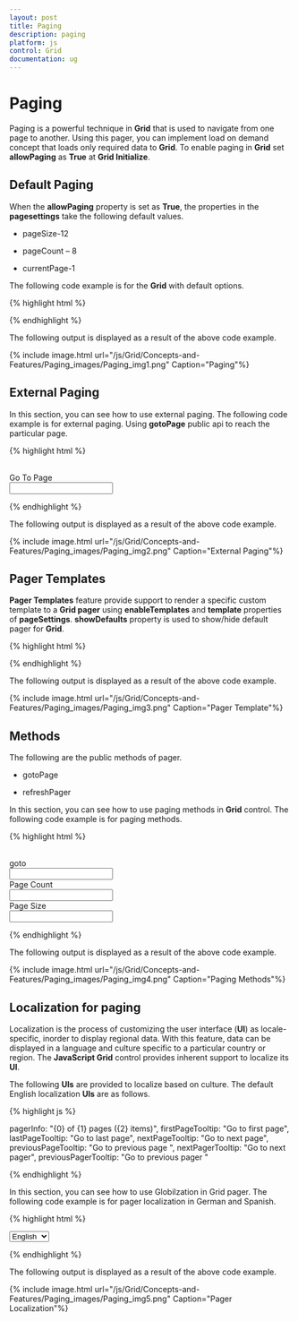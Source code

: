 ```yaml
---
layout: post
title: Paging
description: paging
platform: js
control: Grid
documentation: ug
---
```


# Paging

Paging is a powerful technique in **Grid** that is used to navigate from one page to another. Using this pager, you can implement load on demand concept that loads only required data to **Grid**. To enable paging in **Grid** set **allowPaging** as **True** at **Grid Initialize**.

## Default Paging

When the **allowPaging** property is set as **True**, the properties in the **pagesettings** take the following default values.

* pageSize-12

* pageCount – 8

* currentPage-1

The following code example is for the **Grid** with default options.

{% highlight html %}


<div id="Grid"></div>
<script type="text/javascript">
  $(function () {
      $("#Grid").ejGrid({
          // the datasource "window.gridData" is referred from jsondata.min.js
          dataSource: window.gridData,
          allowPaging: true,
  
      });
  });
</script>


{% endhighlight %}



The following output is displayed as a result of the above code example.

{% include image.html url="/js/Grid/Concepts-and-Features/Paging_images/Paging_img1.png" Caption="Paging"%}

## External Paging

In this section, you can see how to use external paging. The following code example is for external paging. Using **gotoPage** public api to reach the particular page.

{% highlight html %}


<div id="Grid"></div>
<br />
<div class="row">
  <div class="col-md-3"></div>
  <div class="col-md-1">
    Go To Page
  </div>
  <div class="col-md-3">
    <input type="text" id="sendpage" />
  </div>
</div>
<script type="text/javascript">
  $(function () {
      $("#Grid").ejGrid({
          // the datasource "window.gridData" is referred from jsondata.min.js
          dataSource: window.gridData,
          allowPaging: true,
  
      });
      $("#sendpage").ejNumericTextbox({ value: 1, minValue: 1, maxValue: 10, change: "onChange" });
  });
  function onChange(args) {
      var gridobj = $("#Grid").data("ejGrid");
      gridobj.goToPage(args.value);
  }
</script>


{% endhighlight %}



The following output is displayed as a result of the above code example.

{% include image.html url="/js/Grid/Concepts-and-Features/Paging_images/Paging_img2.png" Caption="External Paging"%}

## Pager Templates

**Pager Templates** feature provide support to render a specific custom template to a **Grid pager** using **enableTemplates** and **template** properties of **pageSettings**. **showDefaults** property is used to show/hide default pager for **Grid**.

{% highlight html %}

<div id="Grid"></div>
<script type="text/javascript">
    
  $(function () {
      
      var data = ej.DataManager(window.gridData).executeLocal(ej.Query().take(50));
      $("#Grid").ejGrid({
          dataSource: data,
          pageSettings: { enableTemplates: true, template: "#template", showDefaults: false },
          columns: ["OrderID ", " CustomerID ", " EmployeeID ", " Freight ", " OrderDate"]
      });
  });
</script>
<script type="text/x-jsrender" id="template">
  <a id="prev" value="Prev">Prev</a>
  <input type="text" />
  <input type="button" value="Go" />
  <a>Next</a>
</script>

{% endhighlight %}



The following output is displayed as a result of the above code example.

{% include image.html url="/js/Grid/Concepts-and-Features/Paging_images/Paging_img3.png" Caption="Pager Template"%}

## Methods

The following are the public methods of pager.

* gotoPage

* refreshPager

In this section, you can see how to use paging methods in **Grid** control. The following code example is for paging methods. 

{% highlight html %}

 <div id="Grid"></div>
<br />
<div class="row">
  <div class="col-md-1"></div>
  <div class="col-md-1">
    goto
  </div>
  <div class="col-md-2">
    <input type="text" id="goto" />
  </div>
  <div class="col-md-1">
    Page Count
  </div>
  <div class="col-md-2">
    <input type="text" id="pageCount" />
  </div>
  <div class="col-md-1">
    Page Size
  </div>
  <div class="col-md-2">
    <input type="text" id="PageSize" />
  </div>
</div>
<script type="text/javascript">
    
  $(function () {
      
      $("#Grid").ejGrid({
          // the datasource "window.gridData" is referred from jsondata.min.js
          dataSource: window.gridData,
          allowPaging: true,
          pageSettings: { pageSize: 5 },
  
      });
      $("#goto").ejNumericTextbox({ value: 1, minValue: 1, change: "pageChange" });
      $("#pageCount").ejNumericTextbox({ value: 1, minValue: 1, maxValue: 10, change: "pageCountChange" });
      $("#PageSize").ejNumericTextbox({ value: 12, minValue: 1, maxValue: 10, change: "pageSizeChange" });
  });
  function pageChange(args) {
      $("#Grid").ejGrid("getPager").ejPager("goToPage", args.value);
  }
  function pageCountChange(args) {
      $("#Grid").ejGrid({ "pageSettings": { pageCount: parseInt(args.value) } });
  }
  function pageSizeChange(args) {
      $("#Grid").ejGrid({ "pageSettings": { pageSize: parseInt(args.value) } });
  }
</script>

{% endhighlight %}



The following output is displayed as a result of the above code example.

{% include image.html url="/js/Grid/Concepts-and-Features/Paging_images/Paging_img4.png" Caption="Paging Methods"%}

## Localization for paging

Localization is the process of customizing the user interface (**UI**) as locale-specific, inorder to display regional data. With this feature, data can be displayed in a language and culture specific to a particular country or region. The **JavaScript Grid** control provides inherent support to localize its **UI**.

The following **UIs** are provided to localize based on culture. The default English localization **UIs** are as follows.

{% highlight js %}

pagerInfo: "{0} of {1} pages ({2} items)",
firstPageTooltip: "Go to first page",
lastPageTooltip: "Go to last page",
nextPageTooltip: "Go to next page",
previousPageTooltip: "Go to previous page ",
nextPagerTooltip: "Go to next pager",
previousPagerTooltip: "Go to previous pager "


{% endhighlight %}



In this section, you can see how to use Globilzation in Grid pager. The following code example is for pager localization in German and Spanish. 

{% highlight html %}


 <div id="Grid"></div>
<div>
  <select id="language">
    <option value="en-US">English</option>
    <option value="de-DE">German</option>
    <option value="es-ES">Spanish</option>
  </select>
</div>
<script type="text/javascript">
    
  ej.Pager.locale["en-US"] = {
      pagerInfo: "{0} of {1} pages ({2} items)",
      firstPageTooltip: "Go to first page",
      lastPageTooltip: "Go to last page",
      nextPageTooltip: "Go to next page",
      previousPageTooltip: "Go to previous page ",
      nextPagerTooltip: "Go to next pager",
      previousPagerTooltip: "Go to previous pager "
  };
  ej.Pager.locale["de-DE"] = {
      pagerInfo: "{0} von {1} Seiten ({2} Beiträgee)",
      firstPageTooltip: "Zur ersten Seite",
      lastPageTooltip: "gehen Zur letZten Seite",
      nextPageTooltip: "Zur nächsten Seite",
      previousPageTooltip: "Zuruck Zur letZten Seite",
      nextPagerTooltip: "genhen Sie Zum nächsten pager ",
      previousPagerTooltip: "Zur vorherigen pager"
  };
  ej.Pager.locale["es-ES"] = {
      pagerInfo: "{0} de {1}páginas ({2} artículos)",
      firstPageTooltip: "Ir a la primera página",
      lastPageTooltip: "Ir a la última páginas",
      nextPageTooltip: "Ir a la página siguiente",
      previousPageTooltip: "Ir a la página anterior",
      nextPagerTooltip: "Ir a la siguiente pager",
      previousPagerTooltip: "Ir al localizador anterior"
  }
  $(function () {
      $("#Grid").ejGrid({
          // the datasource "window.gridData" is referred from jsondata.min.js
          dataSource: window.gridData,
          allowPaging: true,
          pageSettings: { pageSize: 6 },
          locale: $("#lan").val(),
      });
      $("#language").ejDropDownList({ width: "120px", "change": "onChange", selectedItemIndex: 1 })
  });
  function onChange(args) {
      $("#Grid").ejGrid("model.locale", args.value);
  }
</script>


{% endhighlight %}



The following output is displayed as a result of the above code example.

{% include image.html url="/js/Grid/Concepts-and-Features/Paging_images/Paging_img5.png" Caption="Pager Localization"%}

